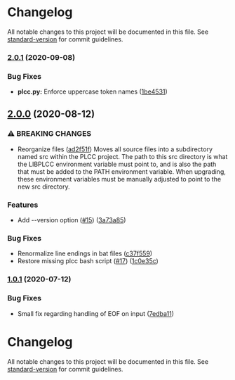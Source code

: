 # Changelog

All notable changes to this project will be documented in this file. See [standard-version](https://github.com/conventional-changelog/standard-version) for commit guidelines.

### [2.0.1](https://github.com/ourPLCC/plcc/compare/v2.0.0...v2.0.1) (2020-09-08)


### Bug Fixes

* **plcc.py:** Enforce uppercase token names ([1be4531](https://github.com/ourPLCC/plcc/commit/1be4531b2b75e0f31a3912d1817cb262a94ea07c))

## [2.0.0](https://github.com/ourPLCC/plcc/compare/v1.0.1...v2.0.0) (2020-08-12)


### ⚠ BREAKING CHANGES

* Reorganize files ([ad2f51f](https://github.com/ourPLCC/plcc/commit/ad2f51f64bee866d3c1749005bd3eda701c9a94f))
Moves all source files into a subdirectory named src within the PLCC project.
The path to this src directory is what the LIBPLCC environment variable must
point to, and is also the path that must be added to the PATH environment
variable.  When upgrading, these environment variables must be manually
adjusted to point to the new src directory.

### Features

* Add --version option ([#15](https://github.com/ourPLCC/plcc/issues/15)) ([3a73a85](https://github.com/ourPLCC/plcc/commit/3a73a852ccf40b6241c640d55669402a043b5d1b))


### Bug Fixes

* Renormalize line endings in bat files ([c37f559](https://github.com/ourPLCC/plcc/commit/c37f5598fc77e38f768e78c6236e45a29d787015))
* Restore missing plcc bash script ([#17](https://github.com/ourPLCC/plcc/issues/17)) ([1c0e35c](https://github.com/ourPLCC/plcc/commit/1c0e35c61dad32e1535b791680c493f03d59305c))



### [1.0.1](https://github.com/ourPLCC/plcc/compare/v1.0.0...v1.0.1) (2020-07-12)


### Bug Fixes

* Small fix regarding handling of EOF on input ([7edba11](https://github.com/ourPLCC/plcc/commit/7edba1123d8e8567fdcf24ee7c54ee7acc5c79b5))

# Changelog

All notable changes to this project will be documented in this file. See [standard-version](https://github.com/conventional-changelog/standard-version) for commit guidelines.
